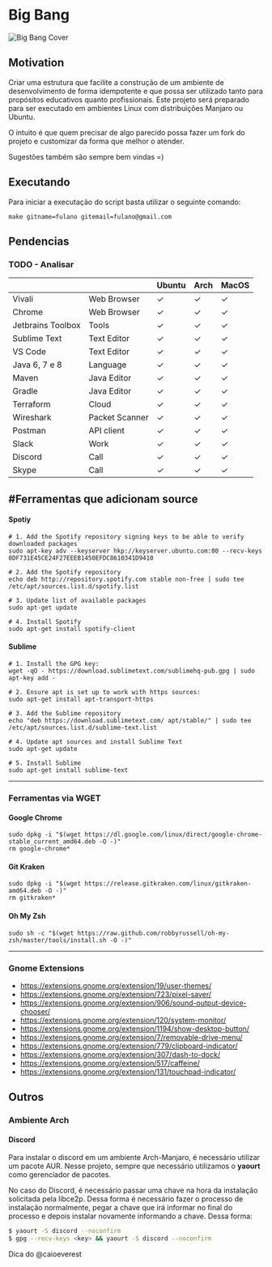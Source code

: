 # Big Bang

![Big Bang Cover](https://p2.trrsf.com/image/fget/cf/460/0/images.terra.com/2018/03/06/o-que-existia-antes-do-big-bang-stephen-hawking-responde.jpg "Big Bang Project Cover")

## Motivation

Criar uma estrutura que facilite a construção de um ambiente de desenvolvimento de forma idempotente e que possa ser utilizado tanto para propósitos educativos quanto profissionais.
Este projeto será preparado para ser executado em ambientes Linux com distribuições Manjaro ou Ubuntu.

O intuito é que quem precisar de algo parecido possa fazer um fork do projeto e customizar da forma que melhor o atender.

Sugestões também são sempre bem vindas =)

## Executando

Para iniciar a executação do script basta utilizar  o seguinte comando:

```shell-script
make gitname=fulano gitemail=fulano@gmail.com
```

## Pendencias

### TODO - Analisar

|                   |                 | Ubuntu | Arch | MacOS |
|-------------------|-----------------|--------|------|-------|
| Vivali            | Web Browser     | ✓    | ✓  | ✓   |
| Chrome            | Web Browser     | ✓    | ✓  | ✓   |
| Jetbrains Toolbox | Tools           | ✓    | ✓  | ✓   |
| Sublime Text      | Text Editor     | ✓    | ✓  | ✓   |
| VS Code           | Text Editor     | ✓    | ✓  | ✓   |
| Java 6, 7 e 8     | Language        | ✓    | ✓  | ✓   |
| Maven             | Java Editor     | ✓    | ✓  | ✓   |
| Gradle            | Java Editor     | ✓    | ✓  | ✓   |
| Terraform         | Cloud           | ✓    | ✓  | ✓   |
| Wireshark         | Packet Scanner  | ✓    | ✓  | ✓   |
| Postman           | API client      | ✓    | ✓  | ✓   |
| Slack             | Work            | ✓    | ✓  | ✓   |
| Discord           | Call            | ✓    | ✓  | ✓   |
| Skype             | Call            | ✓    | ✓  | ✓   |

## #Ferramentas que adicionam source

#### Spotiy
```
# 1. Add the Spotify repository signing keys to be able to verify downloaded packages
sudo apt-key adv --keyserver hkp://keyserver.ubuntu.com:80 --recv-keys 0DF731E45CE24F27EEEB1450EFDC8610341D9410

# 2. Add the Spotify repository
echo deb http://repository.spotify.com stable non-free | sudo tee /etc/apt/sources.list.d/spotify.list

# 3. Update list of available packages
sudo apt-get update

# 4. Install Spotify
sudo apt-get install spotify-client
```

#### Sublime
```
# 1. Install the GPG key:
wget -qO - https://download.sublimetext.com/sublimehq-pub.gpg | sudo apt-key add -

# 2. Ensure apt is set up to work with https sources:
sudo apt-get install apt-transport-https

# 3. Add the Sublime repository
echo "deb https://download.sublimetext.com/ apt/stable/" | sudo tee /etc/apt/sources.list.d/sublime-text.list

# 4. Update apt sources and install Sublime Text
sudo apt-get update

# 5. Install Sublime
sudo apt-get install sublime-text

```

---
### Ferramentas via WGET

#### Google Chrome
```
sudo dpkg -i "$(wget https://dl.google.com/linux/direct/google-chrome-stable_current_amd64.deb -O -)"
rm google-chrome*
```

#### Git Kraken
```
sudo dpkg -i "$(wget https://release.gitkraken.com/linux/gitkraken-amd64.deb -O -)"
rm gitkraken*
```

#### Oh My Zsh
```
sudo sh -c "$(wget https://raw.github.com/robbyrussell/oh-my-zsh/master/tools/install.sh -O -)"
```

---

### Gnome Extensions
- https://extensions.gnome.org/extension/19/user-themes/
- https://extensions.gnome.org/extension/723/pixel-saver/
- https://extensions.gnome.org/extension/906/sound-output-device-chooser/
- https://extensions.gnome.org/extension/120/system-monitor/
- https://extensions.gnome.org/extension/1194/show-desktop-button/
- https://extensions.gnome.org/extension/7/removable-drive-menu/
- https://extensions.gnome.org/extension/779/clipboard-indicator/
- https://extensions.gnome.org/extension/307/dash-to-dock/
- https://extensions.gnome.org/extension/517/caffeine/
- https://extensions.gnome.org/extension/131/touchpad-indicator/

## Outros

### Ambiente Arch

#### Discord

Para instalar o discord em um ambiente Arch-Manjaro, é necessário utilizar um pacote AUR.
Nesse projeto, sempre que necessário utilizamos o **yaourt** como gerenciador de pacotes.

No caso do Discord, é necessário passar uma chave na hora da instalação solicitada pela libce2p.
Dessa forma é necessário fazer o processo de instalação normalmente, pegar a chave que irá informar no final do
processo e depois instalar novamente informando a chave. Dessa forma:

```sh
$ yaourt -S discord --noconfirm
$ gpg --recv-keys <key> && yaourt -S discord --noconfirm
```

Dica do @caioeverest
